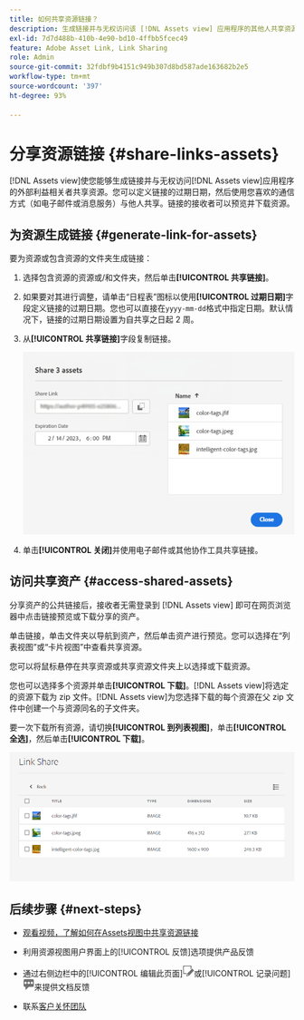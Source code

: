 ```yaml
---
title: 如何共享资源链接？
description: 生成链接并与无权访问该 [!DNL Assets view] 应用程序的其他人共享资源。
exl-id: 7d7d488b-410b-4e90-bd10-4ffbb5fcec49
feature: Adobe Asset Link, Link Sharing
role: Admin
source-git-commit: 32fdbf9b4151c949b307d8bd587ade163682b2e5
workflow-type: tm+mt
source-wordcount: '397'
ht-degree: 93%

---
```


# 分享资源链接 {#share-links-assets}

[!DNL Assets view]使您能够生成链接并与无权访问[!DNL Assets view]应用程序的外部利益相关者共享资源。您可以定义链接的过期日期，然后使用您喜欢的通信方式（如电子邮件或消息服务）与他人共享。链接的接收者可以预览并下载资源。

## 为资源生成链接 {#generate-link-for-assets}

要为资源或包含资源的文件夹生成链接：

1. 选择包含资源的资源或/和文件夹，然后单击&#x200B;**[!UICONTROL 共享链接]**。

1. 如果要对其进行调整，请单击“日程表”图标以使用&#x200B;**[!UICONTROL 过期日期]**&#x200B;字段定义链接的过期日期。您也可以直接在`yyyy-mm-dd`格式中指定日期。默认情况下，链接的过期日期设置为自共享之日起 2 周。

1. 从&#x200B;**[!UICONTROL 共享链接]**&#x200B;字段复制链接。

   ![裁切和拉直图像的选项](assets/share-asset-link.png)

1. 单击&#x200B;**[!UICONTROL 关闭]**&#x200B;并使用电子邮件或其他协作工具共享链接。

## 访问共享资产 {#access-shared-assets}

分享资产的公共链接后，接收者无需登录到 [!DNL Assets view] 即可在网页浏览器中点击链接预览或下载分享的资产。

单击链接，单击文件夹以导航到资产，然后单击资产进行预览。您可以选择在“列表视图”或“卡片视图”中查看共享资源。

您可以将鼠标悬停在共享资源或共享资源文件夹上以选择或下载资源。

您也可以选择多个资源并单击&#x200B;**[!UICONTROL 下载]**。[!DNL Assets view]将选定的资源下载为 zip 文件。[!DNL Assets view]为您选择下载的每个资源在父 zip 文件中创建一个与资源同名的子文件夹。

要一次下载所有资源，请切换&#x200B;**[!UICONTROL 到列表视图]**，单击&#x200B;**[!UICONTROL 全选]**，然后单击&#x200B;**[!UICONTROL 下载]**。

![预览共享资源](assets/preview-shared-assets.png)

## 后续步骤 {#next-steps}

* [观看视频，了解如何在Assets视图中共享资源链接](https://experienceleague.adobe.com/docs/experience-manager-learn/assets-essentials/basics/link-sharing.html?lang=zh-Hans)

* 利用资源视图用户界面上的[!UICONTROL 反馈]选项提供产品反馈

* 通过右侧边栏中的[!UICONTROL 编辑此页面]![编辑页面](assets/do-not-localize/edit-page.png)或[!UICONTROL 记录问题]![创建 GitHub 问题](assets/do-not-localize/github-issue.png)来提供文档反馈

* 联系[客户关怀团队](https://experienceleague.adobe.com/zh-hans?support-solution=General#support)
